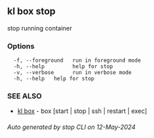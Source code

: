 ## kl box stop

stop running container



### Options

```
  -f, --foreground   run in foreground mode
  -h, --help         help for stop
  -v, --verbose      run in verbose mode
  -h, --help   help for stop
```

### SEE ALSO

* [kl box](kl_box.md)  - box [start | stop | ssh | restart | exec]

###### Auto generated by stop CLI on 12-May-2024
